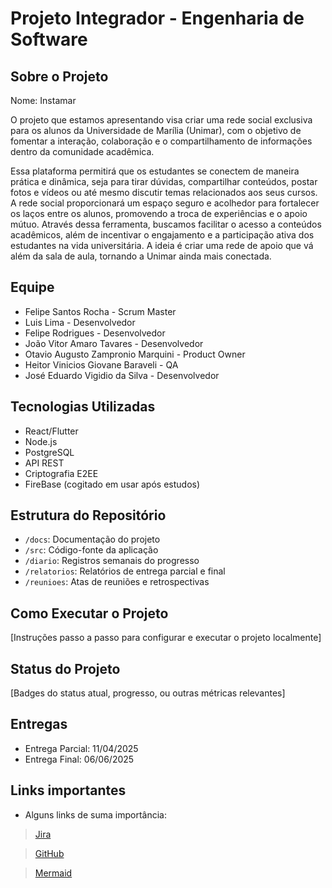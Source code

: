 # Projeto Integrador - Engenharia de Software

## Sobre o Projeto

Nome: Instamar

O projeto que estamos apresentando visa criar uma rede social exclusiva para os alunos da Universidade de Marília (Unimar), com o objetivo de fomentar a interação, colaboração e o compartilhamento de informações dentro da comunidade acadêmica. 

Essa plataforma permitirá que os estudantes se conectem de maneira prática e dinâmica, seja para tirar dúvidas, compartilhar conteúdos, postar fotos e vídeos ou até mesmo discutir temas relacionados aos seus cursos. A rede social proporcionará um espaço seguro e acolhedor para fortalecer os laços entre os alunos, promovendo a troca de experiências e o apoio mútuo. Através dessa ferramenta, buscamos facilitar o acesso a conteúdos acadêmicos, além de incentivar o engajamento e a participação ativa dos estudantes na vida universitária. A ideia é criar uma rede de apoio que vá além da sala de aula, tornando a Unimar ainda mais conectada.

## Equipe

- Felipe Santos Rocha - Scrum Master
- Luis Lima - Desenvolvedor
- Felipe Rodrigues - Desenvolvedor
- João Vitor Amaro Tavares - Desenvolvedor
- Otavio Augusto Zampronio Marquini - Product Owner
- Heitor Vinicios Giovane Baraveli - QA
- José Eduardo Vigidio da Silva - Desenvolvedor

## Tecnologias Utilizadas

- React/Flutter
- Node.js
- PostgreSQL
- API REST
- Criptografia E2EE
- FireBase (cogitado em usar após estudos)


## Estrutura do Repositório

- `/docs`: Documentação do projeto
- `/src`: Código-fonte da aplicação
- `/diario`: Registros semanais do progresso
- `/relatorios`: Relatórios de entrega parcial e final
- `/reunioes`: Atas de reuniões e retrospectivas

## Como Executar o Projeto

[Instruções passo a passo para configurar e executar o projeto localmente]

## Status do Projeto

[Badges do status atual, progresso, ou outras métricas relevantes]

## Entregas

- Entrega Parcial: 11/04/2025
- Entrega Final: 06/06/2025

## Links importantes
- Alguns links de suma importância:
> [Jira](instamar.atlassian.net/jira/software/projetcs/IA/boards/67)

> [GitHub](https://github.com/JoaoVitat/insta-mar)

> [Mermaid](https://www.mermaidchart.com/play#pako:eNqNkUsKwjAQQK8SsvKDottu9QBu3HUzJkMZaBKYxCJI79Kz9GQmbcVIKTqbhDefvDBPqZxGWUhVg_dngorBlFbEGIi4-jswOfEcYYot2SBIZ8AHJlsJ6wzOKRqgOsOKCfjifFitc3rnQF-4LW0uklJ_WdRYodUwT5CBCs2cN6TRZRg0KXIW-BT_Y0P6_pfqJ5-cNSwIf7r_0g74CLkFaorNS7PHlxcHt-PxXl4pj6UUu128HPb7TbxncoVArxgb_NkzPVqItKypfFjLYm3fFX3HqPCGsn0BtNC2_g)